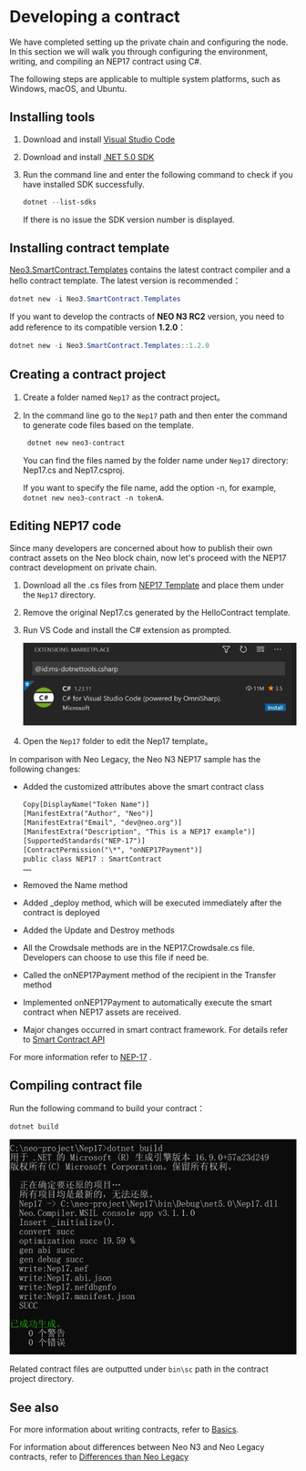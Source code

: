 # Developing a contract

We have completed setting up the private chain and configuring the node. In this section we will walk you through configuring the environment, writing, and compiling an NEP17 contract using C#.

The following steps are applicable to multiple system platforms, such as Windows, macOS, and Ubuntu.

## Installing tools

1. Download and install [Visual Studio Code](https://code.visualstudio.com/Download)

2. Download and install [.NET 5.0 SDK](https://dotnet.microsoft.com/download)

3. Run the command line and enter the following command to check if you have installed SDK successfully. 

   ```powershell
   dotnet --list-sdks
   ```

   If there is no issue the SDK version number is displayed.

## Installing contract template

[Neo3.SmartContract.Templates](https://www.nuget.org/packages/Neo3.SmartContract.Templates/) contains the latest contract compiler and a hello contract template. The latest version is recommended：

```powershell
dotnet new -i Neo3.SmartContract.Templates
```

If you want to develop the contracts of **NEO N3 RC2** version, you need to add reference to its compatible version **1.2.0**：

```powershell
dotnet new -i Neo3.SmartContract.Templates::1.2.0
```

## Creating a contract project

1. Create a folder named `Nep17` as the contract project。

2. In the command line go to the `Nep17` path and then enter the command to generate code files based on the template.

   ```powershell
    dotnet new neo3-contract
   ```
   
   You can find the files named by the folder name under `Nep17` directory: Nep17.cs and Nep17.csproj.
   
   If you want to specify the file name, add the option -n, for example, `dotnet new neo3-contract -n tokenA`.

## Editing NEP17 code

Since many developers are concerned about how to publish their own contract assets on the Neo block chain, now let's proceed with the NEP17 contract development on private chain.

1. Download all the .cs files from [NEP17 Template](https://github.com/neo-project/examples/tree/master/csharp/NEP17) and place them under the  `Nep17` directory.

2. Remove the original Nep17.cs generated by the HelloContract template.

3. Run VS Code and install the C# extension as prompted.

   ![](../../zh-cn/gettingstarted/assets/extension.png)

4. Open the `Nep17` folder to edit the Nep17 template。

In comparison with Neo Legacy, the Neo N3 NEP17 sample has the following changes:

- Added the customized attributes above the smart contract class

  ```
  Copy[DisplayName("Token Name")] 
  [ManifestExtra("Author", "Neo")] 
  [ManifestExtra("Email", "dev@neo.org")] 
  [ManifestExtra("Description", "This is a NEP17 example")] 
  [SupportedStandards("NEP-17")] 
  [ContractPermission("\*", "onNEP17Payment")] 
  public class NEP17 : SmartContract 
  …… 
  ```

- Removed the Name method

- Added _deploy method, which will be executed immediately after the contract is deployed

- Added the Update and Destroy methods

- All the Crowdsale methods are in the NEP17.Crowdsale.cs file. Developers can choose to use this file if need be.

- Called the onNEP17Payment method of the recipient in the Transfer method

- Implemented onNEP17Payment to automatically execute the smart contract when NEP17 assets are received.

- Major changes occurred in smart contract framework. For details refer to [Smart Contract API](https://docs.neo.org/docs/en-us/reference/scapi/interop.html)

For more information refer to [NEP-17](https://docs.neo.org/docs/en-us/develop/write/nep17.html) .

## Compiling contract file

Run the following command to build your contract：

```powershell
dotnet build
```

![](../../zh-cn/gettingstarted/assets/build.png)

Related contract files are outputted under `bin\sc` path in the contract project directory.

## See also

For more information about writing contracts, refer to [Basics](../develop/write/basics.md).

For information about differences between Neo N3 and Neo Legacy contracts, refer to [Differences than Neo Legacy](../develop/write/difference.md)

